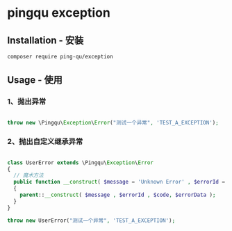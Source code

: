 pingqu exception
===================

Installation - 安装
------------

```bash
composer require ping-qu/exception
```

Usage - 使用
-----


### 1、抛出异常

```php

throw new \Pingqu\Exception\Error("测试一个异常", 'TEST_A_EXCEPTION');

```

### 2、抛出自定义继承异常

```php

class UserError extends \Pingqu\Exception\Error
{
  // 魔术方法
  public function __construct( $message = 'Unknown Error' , $errorId = 'UNKNOWN_ERROR' , $code = '400', $errorData = array() )
  {
    parent::__construct( $message , $errorId , $code, $errorData );
  }
}

throw new UserError("测试一个异常", 'TEST_A_EXCEPTION');

```
